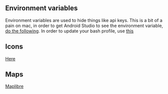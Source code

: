 ## Environment variables
Environment variables are used to hide things like api keys. 
This is a bit of a pain on mac, in order to get Android Studio to see the environment variable,
[do the following](https://stackoverflow.com/questions/30127763/access-to-environment-variables-from-android-studio-gradle-build).
In order to update your bash profile, use [this](https://medium.com/macoclock/how-to-create-delete-update-bash-profile-in-macos-5f99999ed1e7)

## Icons
[Here](https://pictogrammers.com/library/mdi/)

## Maps
[Maplibre](https://github.com/maplibre/maplibre-native?tab=readme-ov-file)